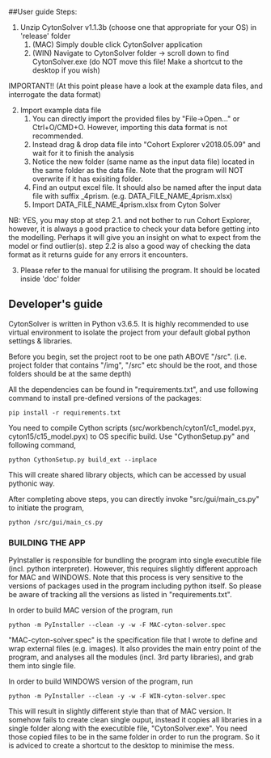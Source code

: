 ##User guide
Steps:

1. Unzip CytonSolver v1.1.3b (choose one that appropriate for your OS) in 'release' folder
   1. (MAC) Simply double click CytonSolver application
   2. (WIN) Navigate to CytonSolver folder -> scroll down to find CytonSolver.exe (do NOT move this file! Make a shortcut to the desktop if you wish)

IMPORTANT!! (At this point please have a look at the example data files, and interrogate the data format)

2. Import example data file 
   1. You can directly import the provided files by "File->Open..." or Ctrl+O/CMD+O. However, importing this data format is not recommended.
   2. Instead drag & drop data file into "Cohort Explorer v2018.05.09" and wait for it to finish the analysis
   3. Notice the new folder (same name as the input data file) located in the same folder as the data file. 
     Note that the program will NOT overwrite if it has exisiting folder.
   4. Find an output excel file. It should also be named after the input data file with suffix _4prism. (e.g. DATA_FILE_NAME_4prism.xlsx)
   5. Import DATA_FILE_NAME_4prism.xlsx from Cyton Solver

NB: YES, you may stop at step 2.1. and not bother to run Cohort Explorer, however, it is always a good practice to check your data
before getting into the modelling. Perhaps it will give you an insight on what to expect from the model or find outlier(s). step 2.2 is
also a good way of checking the data format as it returns guide for any errors it encounters.

3. Please refer to the manual for utilising the program. It should be located inside 'doc' folder

## Developer's guide
CytonSolver is written in Python v3.6.5. It is highly recommended to use virtual environment to isolate the project from your default global python settings & libraries.

Before you begin, set the project root to be one path ABOVE "/src".
(i.e. project folder that contains "/img", "/src" etc should be the root, and those folders should be at the same depth)

All the dependencies can be found in "requirements.txt", and use following command to install pre-defined versions of the packages:
```shell
pip install -r requirements.txt
```

You need to compile Cython scripts (src/workbench/cyton1/c1_model.pyx, cyton15/c15_model.pyx) to OS specific build. 
Use "CythonSetup.py" and following command,
```shell
python CythonSetup.py build_ext --inplace
```
This will create shared library objects, which can be accessed by usual pythonic way.

After completing above steps, you can directly invoke "src/gui/main_cs.py" to initiate the program,
```shell
python /src/gui/main_cs.py
```

### BUILDING THE APP
PyInstaller is responsible for bundling the program into single executible file (incl. python interpreter).
However, this requires slightly different approach for MAC and WINDOWS. Note that this process is very sensitive to the versions of packages
used in the program including python itself. So please be aware of tracking all the versions as listed in "requirements.txt".

In order to build MAC version of the program, run 
```shell
python -m PyInstaller --clean -y -w -F MAC-cyton-solver.spec
```

"MAC-cyton-solver.spec" is the specification file that I wrote to define and wrap external files (e.g. images).
It also provides the main entry point of the program, and analyses all the modules (incl. 3rd party libraries),
and grab them into single file.

In order to build WINDOWS version of the program, run
```shell
python -m PyInstaller --clean -y -w -F WIN-cyton-solver.spec
```
This will result in slightly different style than that of MAC version. It somehow fails to create clean single ouput, instead
it copies all libraries in a single folder along with the executible file, "CytonSolver.exe". You need those copied files to be in the same folder
in order to run the program. So it is adviced to create a shortcut to the desktop to minimise the mess.